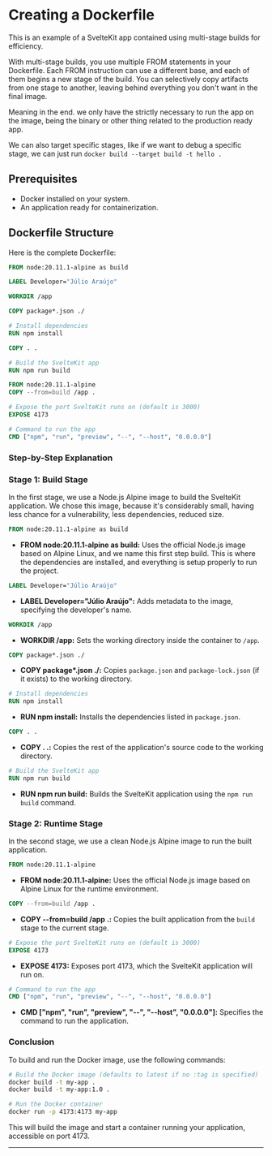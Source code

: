 # Creating a Dockerfile

This is an example of a SvelteKit app contained using multi-stage builds for efficiency.

With multi-stage builds, you use multiple FROM statements in your Dockerfile. Each FROM instruction can use a different base, and each of them begins a new stage of the build. You can selectively copy artifacts from one stage to another, leaving behind everything you don't want in the final image.

Meaning in the end. we only have the strictly necessary to run the app on the image, being the binary or other thing related to the production ready app.

We can also target specific stages, like if we want to debug a specific stage, we can just run `docker build --target build -t hello .`

## Prerequisites

- Docker installed on your system.
- An application ready for containerization.

## Dockerfile Structure

Here is the complete Dockerfile:

```dockerfile
FROM node:20.11.1-alpine as build

LABEL Developer="Júlio Araújo"

WORKDIR /app

COPY package*.json ./

# Install dependencies
RUN npm install

COPY . .

# Build the SvelteKit app
RUN npm run build

FROM node:20.11.1-alpine
COPY --from=build /app .

# Expose the port SvelteKit runs on (default is 3000)
EXPOSE 4173

# Command to run the app
CMD ["npm", "run", "preview", "--", "--host", "0.0.0.0"]
```

### Step-by-Step Explanation

### Stage 1: Build Stage

In the first stage, we use a Node.js Alpine image to build the SvelteKit application. We chose this image, because it's considerably small, having less chance for a vulnerability, less dependencies, reduced size.

```dockerfile
FROM node:20.11.1-alpine as build
```

- **FROM node:20.11.1-alpine as build:** Uses the official Node.js image based on Alpine Linux, and we name this first step build. This is where the dependencies are installed, and everything is setup properly to run the project.

```dockerfile
LABEL Developer="Júlio Araújo"
```

- **LABEL Developer="Júlio Araújo":** Adds metadata to the image, specifying the developer's name.

```dockerfile
WORKDIR /app
```

- **WORKDIR /app:** Sets the working directory inside the container to `/app`.

```dockerfile
COPY package*.json ./
```

- **COPY package\*.json ./:** Copies `package.json` and `package-lock.json` (if it exists) to the working directory.

```dockerfile
# Install dependencies
RUN npm install
```

- **RUN npm install:** Installs the dependencies listed in `package.json`.

```dockerfile
COPY . .
```

- **COPY . .:** Copies the rest of the application's source code to the working directory.

```dockerfile
# Build the SvelteKit app
RUN npm run build
```

- **RUN npm run build:** Builds the SvelteKit application using the `npm run build` command.

### Stage 2: Runtime Stage

In the second stage, we use a clean Node.js Alpine image to run the built application.

```dockerfile
FROM node:20.11.1-alpine
```

- **FROM node:20.11.1-alpine:** Uses the official Node.js image based on Alpine Linux for the runtime environment.

```dockerfile
COPY --from=build /app .
```

- **COPY --from=build /app .:** Copies the built application from the `build` stage to the current stage.

```dockerfile
# Expose the port SvelteKit runs on (default is 3000)
EXPOSE 4173
```

- **EXPOSE 4173:** Exposes port 4173, which the SvelteKit application will run on.

```dockerfile
# Command to run the app
CMD ["npm", "run", "preview", "--", "--host", "0.0.0.0"]
```

- **CMD ["npm", "run", "preview", "--", "--host", "0.0.0.0"]:** Specifies the command to run the application.

### Conclusion

To build and run the Docker image, use the following commands:

```sh
# Build the Docker image (defaults to latest if no :tag is specified)
docker build -t my-app .
docker build -t my-app:1.0 .

# Run the Docker container
docker run -p 4173:4173 my-app
```

This will build the image and start a container running your application, accessible on port 4173.

---
